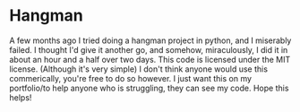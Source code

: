 # Hangman
A few months ago I tried doing a hangman project in python, and I miserably failed.
I thought I'd give it another go, and somehow, miraculously, I did it in about an hour and a half over two days.
This code is licensed under the MIT license. (Although it's very simple)
I don't think anyone would use this commerically, you're free to do so however.
I just want this on my portfolio/to help anyone who is struggling, they can see my code.
Hope this helps!
